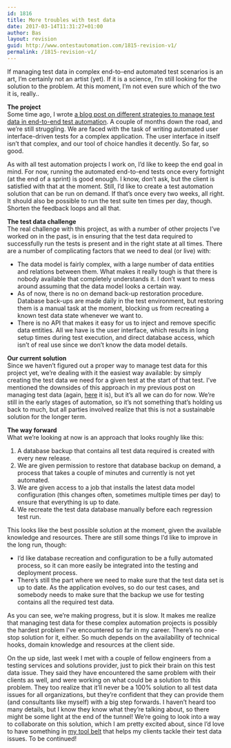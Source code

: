 ```yaml
---
id: 1816
title: More troubles with test data
date: 2017-03-14T11:31:27+01:00
author: Bas
layout: revision
guid: http://www.ontestautomation.com/1815-revision-v1/
permalink: /1815-revision-v1/
---
```

If managing test data in complex end-to-end automated test scenarios is an art, I&#8217;m certainly not an artist (yet). If it is a science, I&#8217;m still looking for the solution to the problem. At this moment, I&#8217;m not even sure which of the two it is, really..

**The project**  
Some time ago, I wrote <a href="http://www.ontestautomation.com/managing-test-data-in-end-to-end-test-automation/" target="_blank">a blog post on different strategies to manage test data in end-to-end test automation</a>. A couple of months down the road, and we&#8217;re still struggling. We are faced with the task of writing automated user interface-driven tests for a complex application. The user interface in itself isn&#8217;t that complex, and our tool of choice handles it decently. So far, so good.

As with all test automation projects I work on, I&#8217;d like to keep the end goal in mind. For now, running the automated end-to-end tests once every fortnight (at the end of a sprint) is good enough. I know, don&#8217;t ask, but the client is satisfied with that at the moment. Still, I&#8217;d like to create a test automation solution that can be run on demand. If that&#8217;s once every two weeks, all right. It should also be possible to run the test suite ten times per day, though. Shorten the feedback loops and all that.

**The test data challenge**  
The real challenge with this project, as with a number of other projects I&#8217;ve worked on in the past, is in ensuring that the test data required to successfully run the tests is present and in the right state at all times. There are a number of complicating factors that we need to deal (or live) with:

  * The data model is fairly complex, with a large number of data entities and relations between them. What makes it really tough is that there is nobody available that completely understands it. I don&#8217;t want to mess around assuming that the data model looks a certain way.
  * As of now, there is no on demand back-up restoration procedure. Database back-ups are made daily in the test environment, but restoring them is a manual task at the moment, blocking us from recreating a known test data state whenever we want to.
  * There is no API that makes it easy for us to inject and remove specific data entities. All we have is the user interface, which results in long setup times during test execution, and direct database access, which isn&#8217;t of real use since we don&#8217;t know the data model details.

**Our current solution**  
Since we haven&#8217;t figured out a proper way to manage test data for this project yet, we&#8217;re dealing with it the easiest way available: by simply creating the test data we need for a given test at the start of that test. I&#8217;ve mentioned the downsides of this approach in my previous post on managing test data (again, <a href="http://www.ontestautomation.com/managing-test-data-in-end-to-end-test-automation/" target="_blank">here</a> it is), but it&#8217;s all we can do for now. We&#8217;re still in the early stages of automation, so it&#8217;s not something that&#8217;s holding us back to much, but all parties involved realize that this is not a sustainable solution for the longer term.

**The way forward**  
What we&#8217;re looking at now is an approach that looks roughly like this:

  1. A database backup that contains all test data required is created with every new release.
  2. We are given permission to restore that database backup on demand, a process that takes a couple of minutes and currently is not yet automated.
  3. We are given access to a job that installs the latest data model configuration (this changes often, sometimes multiple times per day) to ensure that everything is up to date.
  4. We recreate the test data database manually before each regression test run.

This looks like the best possible solution at the moment, given the available knowledge and resources. There are still some things I&#8217;d like to improve in the long run, though:

  * I&#8217;d like database recreation and configuration to be a fully automated process, so it can more easily be integrated into the testing and deployment process.
  * There&#8217;s still the part where we need to make sure that the test data set is up to date. As the application evolves, so do our test cases, and somebody needs to make sure that the backup we use for testing contains all the required test data.

As you can see, we&#8217;re making progress, but it is slow. It makes me realize that managing test data for these complex automation projects is possibly the hardest problem I&#8217;ve encountered so far in my career. There&#8217;s no one-stop solution for it, either. So much depends on the availability of technical hooks, domain knowledge and resources at the client side.

On the up side, last week I met with a couple of fellow engineers from a testing services and solutions provider, just to pick their brain on this test data issue. They said they have encountered the same problem with their clients as well, and were working on what could be a solution to this problem. They too realize that it&#8217;ll never be a 100% solution to all test data issues for all organizations, but they&#8217;re confident that they can provide them (and consultants like myself) with a big step forwards. I haven&#8217;t heard too many details, but I know they know what they&#8217;re talking about, so there might be some light at the end of the tunnel! We&#8217;re going to look into a way to collaborate on this solution, which I am pretty excited about, since I&#8217;d love to have something in <a href="http://www.ontestautomation.com/on-becoming-a-test-automation-craftsman/" target="_blank">my tool belt</a> that helps my clients tackle their test data issues. To be continued!